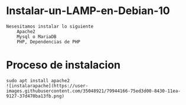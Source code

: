 # Instalar-un-LAMP-en-Debian-10
	Nesesitamos instalar lo siguiente
		Apache2
		Mysql o MariaDB
		PHP, Dependencias de PHP
#
# Proceso de instalacion
	sudo apt install apache2
	![instalarapache](https://user-images.githubusercontent.com/35048921/79944166-75ed3d00-8430-11ea-9127-37d470ba13fb.png)

#
#
#
